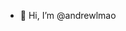 - 👋 Hi, I’m @andrewlmao

<!---
andrewlmao/andrewlmao is a ✨ special ✨ repository because its `README.md` (this file) appears on your GitHub profile.
You can click the Preview link to take a look at your changes.
--->

